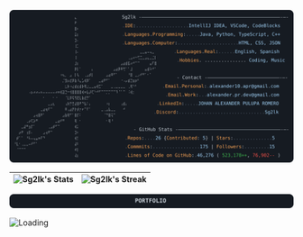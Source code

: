 [![Mi perfil de GitHub](https://raw.githubusercontent.com/Sg2lk/Sg2lk/main/dark_mode.svg)](https://github.com/Sg2lk/Sg2lk)

| ![Sg2lk's Stats](https://github-readme-stats.vercel.app/api?username=Sg2lk&theme=tokyonight&show_icons=true&hide_border=true&count_private=true) | ![Sg2lk's Streak](https://github-readme-streak-stats.herokuapp.com/?user=Sg2lk&theme=tokyonight&hide_border=true) |
|---|---|

[![Mi Portafolio](https://raw.githubusercontent.com/Sg2lk/Sg2lk/main/portafolio.svg)](https://portafoliogood.web.app)

<img src="./assets/city.gif" alt="Loading" width="300">
